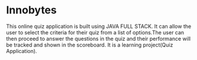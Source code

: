 # Innobytes
This online quiz application is built using JAVA FULL STACK. It can allow the user to select the criteria for their quiz from a list of options.The user can then proceed to answer the questions in the quiz and their performance will be tracked and shown in the scoreboard.
It is a learning project(Quiz Application).
